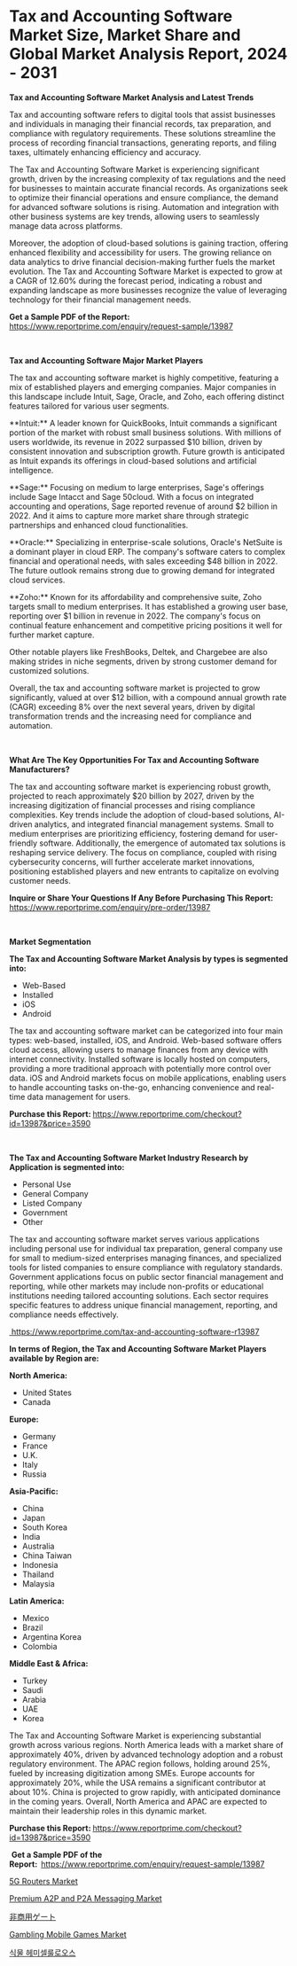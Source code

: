 <p><h1>Tax and Accounting Software Market Size, Market Share and Global Market Analysis Report, 2024 - 2031</h1></p><p><strong>Tax and Accounting Software Market Analysis and Latest Trends</strong></p>
<p><p>Tax and accounting software refers to digital tools that assist businesses and individuals in managing their financial records, tax preparation, and compliance with regulatory requirements. These solutions streamline the process of recording financial transactions, generating reports, and filing taxes, ultimately enhancing efficiency and accuracy. </p><p>The Tax and Accounting Software Market is experiencing significant growth, driven by the increasing complexity of tax regulations and the need for businesses to maintain accurate financial records. As organizations seek to optimize their financial operations and ensure compliance, the demand for advanced software solutions is rising. Automation and integration with other business systems are key trends, allowing users to seamlessly manage data across platforms.</p><p>Moreover, the adoption of cloud-based solutions is gaining traction, offering enhanced flexibility and accessibility for users. The growing reliance on data analytics to drive financial decision-making further fuels the market evolution. The Tax and Accounting Software Market is expected to grow at a CAGR of 12.60% during the forecast period, indicating a robust and expanding landscape as more businesses recognize the value of leveraging technology for their financial management needs.</p></p>
<p><strong>Get a Sample PDF of the Report:&nbsp;</strong> <a href="https://www.reportprime.com/enquiry/request-sample/13987">https://www.reportprime.com/enquiry/request-sample/13987</a></p>
<p>&nbsp;</p>
<p><strong>Tax and Accounting Software Major Market Players</strong></p>
<p><p>The tax and accounting software market is highly competitive, featuring a mix of established players and emerging companies. Major companies in this landscape include Intuit, Sage, Oracle, and Zoho, each offering distinct features tailored for various user segments.</p><p>**Intuit:** A leader known for QuickBooks, Intuit commands a significant portion of the market with robust small business solutions. With millions of users worldwide, its revenue in 2022 surpassed $10 billion, driven by consistent innovation and subscription growth. Future growth is anticipated as Intuit expands its offerings in cloud-based solutions and artificial intelligence.</p><p>**Sage:** Focusing on medium to large enterprises, Sage's offerings include Sage Intacct and Sage 50cloud. With a focus on integrated accounting and operations, Sage reported revenue of around $2 billion in 2022. And it aims to capture more market share through strategic partnerships and enhanced cloud functionalities.</p><p>**Oracle:** Specializing in enterprise-scale solutions, Oracle's NetSuite is a dominant player in cloud ERP. The company's software caters to complex financial and operational needs, with sales exceeding $48 billion in 2022. The future outlook remains strong due to growing demand for integrated cloud services.</p><p>**Zoho:** Known for its affordability and comprehensive suite, Zoho targets small to medium enterprises. It has established a growing user base, reporting over $1 billion in revenue in 2022. The company's focus on continual feature enhancement and competitive pricing positions it well for further market capture.</p><p>Other notable players like FreshBooks, Deltek, and Chargebee are also making strides in niche segments, driven by strong customer demand for customized solutions.</p><p>Overall, the tax and accounting software market is projected to grow significantly, valued at over $12 billion, with a compound annual growth rate (CAGR) exceeding 8% over the next several years, driven by digital transformation trends and the increasing need for compliance and automation.</p></p>
<p>&nbsp;</p>
<p><strong>What Are The Key Opportunities For Tax and Accounting Software Manufacturers?</strong></p>
<p><p>The tax and accounting software market is experiencing robust growth, projected to reach approximately $20 billion by 2027, driven by the increasing digitization of financial processes and rising compliance complexities. Key trends include the adoption of cloud-based solutions, AI-driven analytics, and integrated financial management systems. Small to medium enterprises are prioritizing efficiency, fostering demand for user-friendly software. Additionally, the emergence of automated tax solutions is reshaping service delivery. The focus on compliance, coupled with rising cybersecurity concerns, will further accelerate market innovations, positioning established players and new entrants to capitalize on evolving customer needs.</p></p>
<p><strong>Inquire or Share Your Questions If Any Before Purchasing This Report:</strong> <a href="https://www.reportprime.com/enquiry/pre-order/13987">https://www.reportprime.com/enquiry/pre-order/13987</a></p>
<p>&nbsp;</p>
<p><strong>Market Segmentation</strong></p>
<p><strong>The Tax and Accounting Software Market Analysis by types is segmented into:</strong></p>
<p><ul><li>Web-Based</li><li>Installed</li><li>iOS</li><li>Android</li></ul></p>
<p><p>The tax and accounting software market can be categorized into four main types: web-based, installed, iOS, and Android. Web-based software offers cloud access, allowing users to manage finances from any device with internet connectivity. Installed software is locally hosted on computers, providing a more traditional approach with potentially more control over data. iOS and Android markets focus on mobile applications, enabling users to handle accounting tasks on-the-go, enhancing convenience and real-time data management for users.</p></p>
<p><strong>Purchase this Report:&nbsp;</strong><a href="https://www.reportprime.com/checkout?id=13987&price=3590">https://www.reportprime.com/checkout?id=13987&price=3590</a></p>
<p>&nbsp;</p>
<p><strong>The Tax and Accounting Software Market Industry Research by Application is segmented into:</strong></p>
<p><ul><li>Personal Use</li><li>General Company</li><li>Listed Company</li><li>Government</li><li>Other</li></ul></p>
<p><p>The tax and accounting software market serves various applications including personal use for individual tax preparation, general company use for small to medium-sized enterprises managing finances, and specialized tools for listed companies to ensure compliance with regulatory standards. Government applications focus on public sector financial management and reporting, while other markets may include non-profits or educational institutions needing tailored accounting solutions. Each sector requires specific features to address unique financial management, reporting, and compliance needs effectively.</p></p>
<p><a href="https://www.reportprime.com/tax-and-accounting-software-r13987">&nbsp;https://www.reportprime.com/tax-and-accounting-software-r13987</a></p>
<p><strong>In terms of Region, the Tax and Accounting Software Market Players available by Region are:</strong></p>
<p>
    <p> <strong> North America: </strong>
        <ul>
            <li>United States</li>
            <li>Canada</li>
        </ul>
        </p> 
    <p> <strong> Europe: </strong>
        <ul>
            <li>Germany</li>
            <li>France</li>
            <li>U.K.</li>
            <li>Italy</li>
            <li>Russia</li>
        </ul>
        </p> 
    <p> <strong> Asia-Pacific: </strong>
        <ul>
            <li>China</li>
            <li>Japan</li>
            <li>South Korea</li>
            <li>India</li>
            <li>Australia</li>
            <li>China Taiwan</li>
            <li>Indonesia</li>
            <li>Thailand</li>
            <li>Malaysia</li>
        </ul>
        </p> 
    <p> <strong> Latin America: </strong>
        <ul>
            <li>Mexico</li>
            <li>Brazil</li>
            <li>Argentina Korea</li>
            <li>Colombia</li>
        </ul>
        </p> 
    <p> <strong> Middle East & Africa: </strong>
        <ul>
            <li>Turkey</li>
            <li>Saudi</li>
            <li>Arabia</li>
            <li>UAE</li>
            <li>Korea</li>
        </ul>
    </p>
    </p>
<p><p>The Tax and Accounting Software Market is experiencing substantial growth across various regions. North America leads with a market share of approximately 40%, driven by advanced technology adoption and a robust regulatory environment. The APAC region follows, holding around 25%, fueled by increasing digitization among SMEs. Europe accounts for approximately 20%, while the USA remains a significant contributor at about 10%. China is projected to grow rapidly, with anticipated dominance in the coming years. Overall, North America and APAC are expected to maintain their leadership roles in this dynamic market.</p></p>
<p><strong>Purchase this Report: </strong><a href="https://www.reportprime.com/checkout?id=13987&price=3590">https://www.reportprime.com/checkout?id=13987&price=3590</a></p>
<p>&nbsp;<strong>Get a Sample PDF of the Report:&nbsp;&nbsp;</strong><a href="https://www.reportprime.com/enquiry/request-sample/13987">https://www.reportprime.com/enquiry/request-sample/13987</a></p>
<p><strong></strong></p>
<p><p><a href="https://www.linkedin.com/pulse/what-growth-opportunities-challenges-5g-routers-market-craigalytics-x6k2c?trackingId=L%2BwEeePnSaGpplb9BYh57A%3D%3D">5G Routers Market</a></p><p><a href="https://github.com/aiko92han/Market-Research-Report-List-1/blob/main/premium-a2p-and-p2a-messaging-market.md">Premium A2P and P2A Messaging Market</a></p><p><a href="https://medium.com/@ridleydamion/non-commercial-gate-market-%E3%81%AF-%E3%82%B3%E3%82%B9%E3%83%88%E7%AE%A1%E7%90%86%E3%81%A8%E5%8A%B9%E7%8E%87%E5%90%91%E4%B8%8A%E3%82%92%E5%84%AA%E5%85%88%E3%81%97%E3%81%BE%E3%81%99-%E3%81%95%E3%82%89%E3%81%AB-%E5%A0%B1%E5%91%8A%E6%9B%B8%E3%81%AF%E5%B8%82%E5%A0%B4%E3%81%AE%E9%9C%80%E8%A6%81%E9%9D%A2%E3%81%A8%E4%BE%9B%E7%B5%A6%E9%9D%A2%E3%81%AE%E4%B8%A1%E6%96%B9%E3%82%92%E3%82%AB%E3%83%90%E3%83%BC%E3%81%97%E3%81%A6%E3%81%84%E3%81%BE%E3%81%99-non-commercial-gate-8f90d24e4165">非商用ゲート</a></p><p><a href="https://github.com/michaelhall412/Market-Research-Report-List-1/blob/main/gambling-mobile-games-market.md">Gambling Mobile Games Market</a></p><p><a href="https://medium.com/@anil.parihar/%EC%8B%9D%EB%AC%BC-%ED%97%A4%EB%AF%B8%EC%85%80%EB%A3%B0%EB%A1%9C%EC%98%A4%EC%8A%A4-%EC%8B%9C%EC%9E%A5-%ED%8C%8C%EC%95%85-%ED%8A%B8%EB%A0%8C%EB%93%9C-%EB%8F%84%EC%A0%84-%EA%B3%BC%EC%A0%9C-%EB%B0%8F-%EB%8F%8C%ED%8C%8C%EA%B5%AC-2024-2031-3b337efc263a">식물 헤미셀룰로오스</a></p></p>